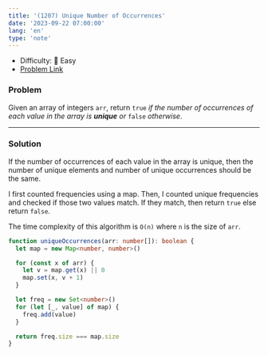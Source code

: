 ```yaml
---
title: '(1207) Unique Number of Occurrences'
date: '2023-09-22 07:00:00'
lang: 'en'
type: 'note'
---
```


- Difficulty: 🍰 Easy
- [Problem Link](https://leetcode.com/problems/unique-number-of-occurrences/description/?envType=study-plan-v2&envId=leetcode-75)

### Problem

Given an array of integers `arr`, return `true` _if the number of occurrences of each value in the array is **unique** or_ `false` _otherwise_.

---

### Solution

If the number of occurrences of each value in the array is unique, then the number of unique elements and number of unique occurrences should be the same.

I first counted frequencies using a map. Then, I counted unique frequencies and checked if those two values match. If they match, then return `true` else return `false`.

The time complexity of this algorithm is `O(n)` where `n` is the size of `arr`.

```ts
function uniqueOccurrences(arr: number[]): boolean {
  let map = new Map<number, number>()

  for (const x of arr) {
    let v = map.get(x) || 0
    map.set(x, v + 1)
  }

  let freq = new Set<number>()
  for (let [_, value] of map) {
    freq.add(value)
  }

  return freq.size === map.size
}
```
